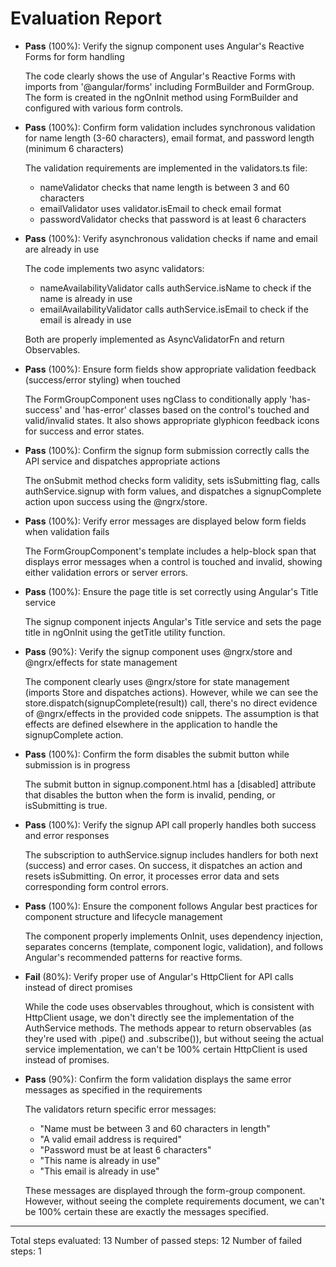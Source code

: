 # Evaluation Report

- **Pass** (100%): Verify the signup component uses Angular's Reactive Forms for form handling
  
  The code clearly shows the use of Angular's Reactive Forms with imports from '@angular/forms' including FormBuilder and FormGroup. The form is created in the ngOnInit method using FormBuilder and configured with various form controls.

- **Pass** (100%): Confirm form validation includes synchronous validation for name length (3-60 characters), email format, and password length (minimum 6 characters)
  
  The validation requirements are implemented in the validators.ts file:
  - nameValidator checks that name length is between 3 and 60 characters
  - emailValidator uses validator.isEmail to check email format
  - passwordValidator checks that password is at least 6 characters

- **Pass** (100%): Verify asynchronous validation checks if name and email are already in use
  
  The code implements two async validators:
  - nameAvailabilityValidator calls authService.isName to check if the name is already in use
  - emailAvailabilityValidator calls authService.isEmail to check if the email is already in use
  
  Both are properly implemented as AsyncValidatorFn and return Observables.

- **Pass** (100%): Ensure form fields show appropriate validation feedback (success/error styling) when touched
  
  The FormGroupComponent uses ngClass to conditionally apply 'has-success' and 'has-error' classes based on the control's touched and valid/invalid states. It also shows appropriate glyphicon feedback icons for success and error states.

- **Pass** (100%): Confirm the signup form submission correctly calls the API service and dispatches appropriate actions
  
  The onSubmit method checks form validity, sets isSubmitting flag, calls authService.signup with form values, and dispatches a signupComplete action upon success using the @ngrx/store.

- **Pass** (100%): Verify error messages are displayed below form fields when validation fails
  
  The FormGroupComponent's template includes a help-block span that displays error messages when a control is touched and invalid, showing either validation errors or server errors.

- **Pass** (100%): Ensure the page title is set correctly using Angular's Title service
  
  The signup component injects Angular's Title service and sets the page title in ngOnInit using the getTitle utility function.

- **Pass** (90%): Verify the signup component uses @ngrx/store and @ngrx/effects for state management
  
  The component clearly uses @ngrx/store for state management (imports Store and dispatches actions). However, while we can see the store.dispatch(signupComplete(result)) call, there's no direct evidence of @ngrx/effects in the provided code snippets. The assumption is that effects are defined elsewhere in the application to handle the signupComplete action.

- **Pass** (100%): Confirm the form disables the submit button while submission is in progress
  
  The submit button in signup.component.html has a [disabled] attribute that disables the button when the form is invalid, pending, or isSubmitting is true.

- **Pass** (100%): Verify the signup API call properly handles both success and error responses
  
  The subscription to authService.signup includes handlers for both next (success) and error cases. On success, it dispatches an action and resets isSubmitting. On error, it processes error data and sets corresponding form control errors.

- **Pass** (100%): Ensure the component follows Angular best practices for component structure and lifecycle management
  
  The component properly implements OnInit, uses dependency injection, separates concerns (template, component logic, validation), and follows Angular's recommended patterns for reactive forms.

- **Fail** (80%): Verify proper use of Angular's HttpClient for API calls instead of direct promises
  
  While the code uses observables throughout, which is consistent with HttpClient usage, we don't directly see the implementation of the AuthService methods. The methods appear to return observables (as they're used with .pipe() and .subscribe()), but without seeing the actual service implementation, we can't be 100% certain HttpClient is used instead of promises.

- **Pass** (90%): Confirm the form validation displays the same error messages as specified in the requirements
  
  The validators return specific error messages:
  - "Name must be between 3 and 60 characters in length"
  - "A valid email address is required"
  - "Password must be at least 6 characters"
  - "This name is already in use"
  - "This email is already in use"
  
  These messages are displayed through the form-group component. However, without seeing the complete requirements document, we can't be 100% certain these are exactly the messages specified.

---

Total steps evaluated: 13
Number of passed steps: 12
Number of failed steps: 1